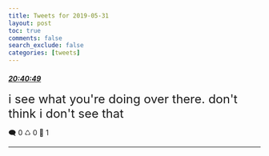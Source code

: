 ```yaml
---
title: Tweets for 2019-05-31
layout: post
toc: true
comments: false
search_exclude: false
categories: [tweets]
---
```



#### <a href = "https://twitter.com/deepfates/status/1134650980958593024">*20:40:49*</a>

<font size="5">i see what you're doing over there. don't think i don't see that</font>



🗨️ 0 ♺ 0 🤍  1   

---
    
            


